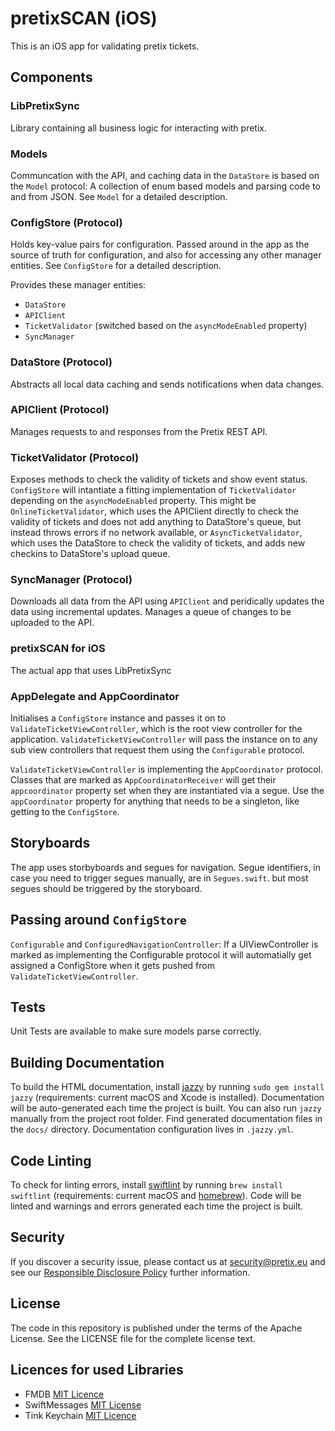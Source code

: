 # pretixSCAN (iOS)

This is an iOS app for validating pretix tickets.

## Components

### LibPretixSync
Library containing all business logic for interacting with pretix.

### Models
Communcation with the API, and caching data in the `DataStore` is based on the `Model` protocol: A collection of enum based models and parsing code to and from JSON. See  `Model` for a detailed description.  

### ConfigStore (Protocol)
Holds key-value pairs for configuration. Passed around in the app as the source of truth for configuration, and also for accessing any other manager entities. See  `ConfigStore` for a detailed description.  

Provides these manager entities: 
- `DataStore`
- `APIClient`
- `TicketValidator` (switched based on the `asyncModeEnabled` property)
- `SyncManager`

### DataStore (Protocol)
Abstracts all local data caching and sends notifications when data changes.

### APIClient (Protocol)
Manages requests to and responses from the Pretix REST API. 

### TicketValidator (Protocol)
Exposes methods to check the validity of tickets and show event status. `ConfigStore` will intantiate a fitting implementation of `TicketValidator` depending on the   `asyncModeEnabled` property. This might be `OnlineTicketValidator`, which uses the APIClient directly to check the validity of tickets and does not add anything to DataStore's queue, but instead throws errors if no network available, or `AsyncTicketValidator`, which uses the DataStore to check the validity of tickets, and adds new checkins to DataStore's upload queue.

### SyncManager (Protocol)
Downloads all data from the API using `APIClient` and peridically updates the data using incremental updates. Manages a queue of changes to be uploaded to the API.

### pretixSCAN for iOS
The actual app that uses LibPretixSync

### AppDelegate and AppCoordinator
Initialises a `ConfigStore` instance and passes it on to `ValidateTicketViewController`, which is the root view controller for the application.   `ValidateTicketViewController` will pass the instance on to any sub view controllers that request them using the `Configurable` protocol.

`ValidateTicketViewController` is implementing the `AppCoordinator` protocol. Classes that are marked as `AppCoordinatorReceiver` will get their `appcoordinator` property set when they are instantiated via a segue. Use the `appCoordinator` property for anything that needs to be a singleton, like getting to the `ConfigStore`.  

## Storyboards
The app uses storbyboards and segues for navigation. Segue identifiers, in case you need to trigger segues manually, are in `Segues.swift`. but most segues should be triggered by the storyboard. 

## Passing around `ConfigStore`
`Configurable` and `ConfiguredNavigationController`: If a UIViewController is marked as implementing the Configurable protocol it will automatially get assigned a ConfigStore when it gets pushed from `ValidateTicketViewController`.

## Tests
Unit Tests are available to make sure models parse correctly.

## Building Documentation
To build the HTML documentation, install [jazzy](https://github.com/realm/jazzy) by running `sudo gem install jazzy` (requirements: current macOS and Xcode is installed). Documentation will be auto-generated each time the project is built. You can also run `jazzy` manually from the project root folder. Find generated documentation files in the `docs/` directory. Documentation configuration lives in `.jazzy.yml`.

## Code Linting
To check for linting errors, install [swiftlint](https://github.com/realm/swiftlint) by running `brew install swiftlint` (requirements: current macOS and [homebrew](brew.sh)). Code will be linted and warnings and errors generated each time the project is built.

## Security

If you discover a security issue, please contact us at security@pretix.eu and see our [Responsible Disclosure Policy](https://docs.pretix.eu/trust/security/disclosure/) further information.

## License 

The code in this repository is published under the terms of the Apache License.
See the LICENSE file for the complete license text.

## Licences for used Libraries

- FMDB [MIT Licence](https://github.com/ccgus/fmdb/blob/master/LICENSE.txt)
- SwiftMessages [MIT License](https://github.com/SwiftKickMobile/SwiftMessages/blob/master/LICENSE.md)
- Tink Keychain [MIT Licence](https://github.com/tink-ab/Keychain/blob/master/LICENSE)
